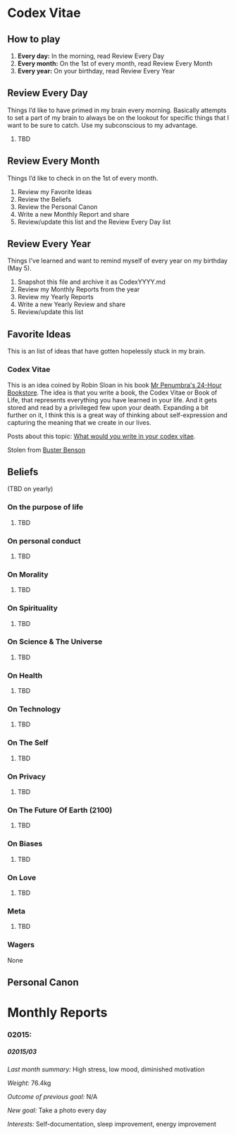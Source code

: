 # Codex Vitae

## How to play

1. **Every day:** In the morning, read Review Every Day
2. **Every month:** On the 1st of every month, read Review Every Month
3. **Every year:** On your birthday, read Review Every Year

## Review Every Day
Things I’d like to have primed in my brain every morning. Basically attempts to set a part of my brain to always be on the lookout for specific things that I want to be sure to catch. Use my subconscious to my advantage. 

1. TBD

## Review Every Month 
Things I’d like to check in on the 1st of every month.

1. Review my Favorite Ideas
2. Review the Beliefs
3. Review the Personal Canon
4. Write a new Monthly Report and share
5. Review/update this list and the Review Every Day list

## Review Every Year
Things I've learned and want to remind myself of every year on my birthday (May 5).

1. Snapshot this file and archive it as CodexYYYY.md
2. Review my Monthly Reports from the year
3. Review my Yearly Reports
4. Write a new Yearly Review and share
5. Review/update this list

## Favorite Ideas
This is an list of ideas that have gotten hopelessly stuck in my brain. 

### Codex Vitae

This is an idea coined by Robin Sloan in his book [Mr Penumbra's 24-Hour Bookstore](http://www.amazon.com/Mr-Penumbras-24-Hour-Bookstore-Novel/dp/1250037751). The idea is that you write a book, the Codex Vitae or Book of Life, that represents everything you have learned in your life. And it gets stored and read by a privileged few upon your death. Expanding a bit further on it, I think this is a great way of thinking about self-expression and capturing the meaning that we create in our lives. 

Posts about this topic: [What would you write in your codex vitae](http://branch.com/b/what-would-you-write-in-your-codex-vitae).

Stolen from [Buster Benson](https://github.com/busterbenson/public/blob/master/Codex.md)


## Beliefs
(TBD on yearly)

### On the purpose of life
1. TBD

### On personal conduct
1. TBD

### On Morality
1. TBD

### On Spirituality
1. TBD

### On Science & The Universe
1. TBD

### On Health
1. TBD

### On Technology
1. TBD

### On The Self
1. TBD

### On Privacy
1. TBD

### On The Future Of Earth (2100)
1. TBD

### On Biases
1. TBD

### On Love
1. TBD

### Meta
1. TBD

### Wagers
None

## Personal Canon

<!--### Articles I've come back to a bunch of times-->

<!--### Books I've read that have changed how I see the world-->

<!--### My own favorite writing-->

# Monthly Reports

### 02015: 

##### 02015/03
*Last month summary:* High stress, low mood, diminished motivation

*Weight:* 76.4kg

*Outcome of previous goal:* N/A

*New goal:* Take a photo every day

*Interests:* Self-documentation, sleep improvement, energy improvement

